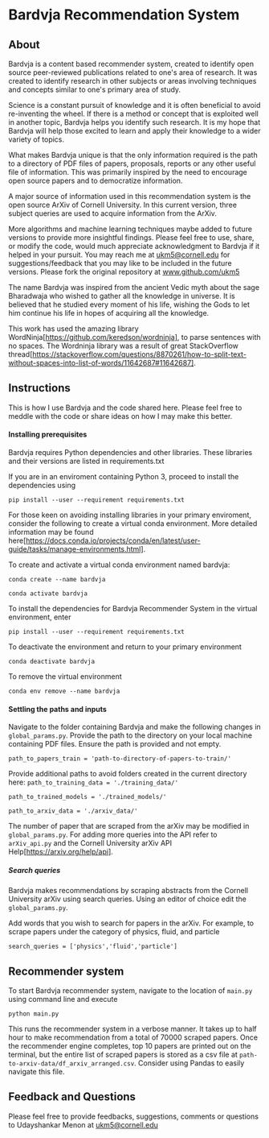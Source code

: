 # Bardvja Recommendation System

## About

Bardvja is a content based recommender system, created to identify open source peer-reviewed publications related to one's area of research. It was created to identify research in other subjects or areas involving techniques and concepts similar to one's primary area of study. 

Science is a constant pursuit of knowledge and it is often beneficial to avoid re-inventing the wheel. If there is a method or concept that is exploited well in another topic, Bardvja helps you identify such research. It is my hope that Bardvja will help those excited to learn and apply their knowledge to a wider variety of topics.

What makes Bardvja unique is that the only information required is the path to a directory of PDF files of papers, proposals, reports or any other useful file of information. This was primarily inspired by the need to encourage open source papers and to democratize information. 

A major source of information used in this recommendation system is the open source ArXiv of Cornell University. In this current version, three subject queries are used to acquire information from the ArXiv.

More algorithms and machine learning techniques maybe added to future versions to provide more insightful findings. Please feel free to use, share, or modify the code, would much appreciate acknowledgment to Bardvja if it helped in your pursuit. You may reach me at ukm5@cornell.edu for suggestions/feedback that you may like to be included in the future versions. Please fork the original repository at www.github.com/ukm5

The name Bardvja was inspired from the ancient Vedic myth about the sage Bharadwaja who wished to gather all the knowledge in universe. It is believed that he studied every moment of his life, wishing the Gods to let him continue his life in hopes of acquiring all the knowledge. 

This work has used the amazing library WordNinja[https://github.com/keredson/wordninja], to parse sentences with no spaces. The Wordninja library was a result of great StackOverflow thread[https://stackoverflow.com/questions/8870261/how-to-split-text-without-spaces-into-list-of-words/11642687#11642687]. 

## Instructions

This is how I use Bardvja and the code shared here. Please feel free to meddle with the code or share ideas on how I may make this better. 

#### Installing prerequisites

Bardvja requires Python dependencies and other libraries. These libraries and their versions are listed in requirements.txt

If you are in an enviroment containing Python 3, proceed to install the dependencies using 

`pip install --user --requirement requirements.txt`

For those keen on avoiding installing libraries in your primary enviroment, consider the following to create a virtual conda environment. More detailed information may be found here[https://docs.conda.io/projects/conda/en/latest/user-guide/tasks/manage-environments.html].

To create and activate a virtual conda environment named bardvja:

`conda create --name bardvja`

`conda activate bardvja`

To install the dependencies for Bardvja Recommender System in the virtual environment, enter

`pip install --user --requirement requirements.txt`

To deactivate the environment and return to your primary environment

`conda deactivate bardvja`

To remove the virtual environment

`conda env remove --name bardvja`

#### Settling the paths and inputs

Navigate to the folder containing Bardvja and make the following changes in `global_params.py`. Provide the path to the directory on your local machine containing PDF files. Ensure the path is provided and not empty. 

`path_to_papers_train = 'path-to-directory-of-papers-to-train/'`

Provide additional paths to avoid folders created in the current directory here:
`path_to_training_data = './training_data/'`

`path_to_trained_models = './trained_models/'`

`path_to_arxiv_data = './arxiv_data/'`

The number of paper that are scraped from the arXiv may be modified in `global_params.py`. For adding more queries into the API refer to `arXiv_api.py` and the Cornell University arXiv API Help[https://arxiv.org/help/api].

##### Search queries

Bardvja makes recommendations by scraping abstracts from the Cornell University arXiv using search queries. Using an editor of choice edit the `global_params.py`.

Add words that you wish to search for papers in the arXiv. For example, to scrape papers under the category of physics, fluid, and particle

`search_queries = ['physics','fluid','particle']`

## Recommender system

To start Bardvja recommender system, navigate to the location of `main.py` using command line and execute

`python main.py`

This runs the recommender system in a verbose manner. It takes up to half hour to make recommendation from a total of 70000 scraped papers. 
Once the recommender engine completes, top 10 papers are printed out on the terminal, but the entire list of scraped papers is stored as a csv file at `path-to-arxiv-data/df_arxiv_arranged.csv`. 
Consider using Pandas to easily navigate this file. 

## Feedback and Questions

Please feel free to provide feedbacks, suggestions, comments or questions to Udayshankar Menon at ukm5@cornell.edu


